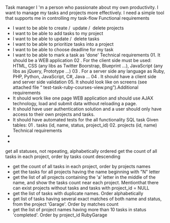 Task manager
I​ 'm a person who passionate about my own productivity. I want to
manage my tasks and projects more effectively. I need a simple tool that
supports me in controlling my task-flow
Functional requirements
- I want to be able to create​
/ ​ update​ / ​ delete projects
- I want to be able to add tasks to my project
- I want to be able to update​
/ ​ delete tasks
- I want to be able to prioritize tasks into a project
- I want to be able to choose deadline for my task
- I want to be able to mark a task as 'done'
Technical requirements
01​ . It should be a WEB application
02​ . For the client side must be used:
HTML, CSS (any libs as Twitter Boorstrap, Blueprint ...),
JavaScript (any libs as jQuery, Prototype ...)
03​ . For a server side any language as Ruby, PHP, Python,
JavaScript, C#, Java ...
04​ . It should have a client side and server side validation
05.​ It should look like on screens (see attached file
“​ test-task-ruby-courses-view.png”​ ).Additional requirements
- It should work like one page WEB application and should use AJAX
technology, load and submit data without reloading a page.
- It should have user authentication solution and a user should only
have access to their own projects and tasks.
- It should have automated tests for the all functionality
SQL task
Given tables:
01​ . tasks (id, name, status, project_id)
02.​ projects (id, name)
Technical requirements
-
-
get all statuses, not repeating, alphabetically ordered
get the count of all tasks in each project, order by tasks count
descending
- get the count of all tasks in each project, order by projects
names
- get the tasks for all projects having the name beginning with
"N" letter
- get the list of all projects containing the 'a' letter in the middle of
the name, and show the tasks count near each project. Mentionthat there can exist projects without tasks and tasks with
project_id = NULL
- get the list of tasks with duplicate names. Order alphabetically
- get list of tasks having several exact matches of both name and
status, from the project 'Garage'. Order by matches count
- get the list of project names having more than 10 tasks in status
'completed'. Order by project_id
RubyGarage
